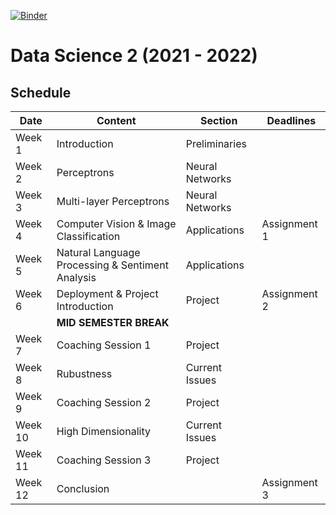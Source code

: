 [![Binder](https://mybinder.org/badge_logo.svg)](https://mybinder.org/v2/gh/tristanvandevelde/datascience2/master)


# Data Science 2 (2021 - 2022)


## Schedule



| Date          | Content                                          | Section                  | Deadlines                     | 
| ------------- | -------------                                    | -------------            | -------------                 |
| Week 1        | Introduction                                     | Preliminaries            |                               |
| Week 2        | Perceptrons                                      | Neural Networks          |                               |
| Week 3        | Multi-layer Perceptrons                          | Neural Networks          |                               |
| Week 4        | Computer Vision & Image Classification           | Applications             | Assignment 1                  | 
| Week 5        | Natural Language Processing & Sentiment Analysis | Applications             |                               |
| Week 6        | Deployment & Project Introduction                | Project                  | Assignment 2                  |
|               | **MID SEMESTER BREAK**                           |                          |                               |
| Week 7        | Coaching Session 1                               | Project                  |                               |
| Week 8        | Rubustness                                       | Current Issues           |                               |
| Week 9        | Coaching Session 2                               | Project                  |                               |
| Week 10       | High Dimensionality                              | Current Issues           |                               |
| Week 11       | Coaching Session 3                               | Project                  |                               |
| Week 12       | Conclusion                                       |                          | Assignment 3                  |

<!--

## Project

Students choose one of the following projects:
-->

